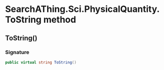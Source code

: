 # SearchAThing.Sci.PhysicalQuantity.ToString method
## ToString()
### Signature
```csharp
public virtual string ToString()
```
